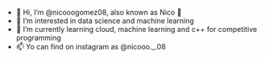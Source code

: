 - 👋 Hi, I’m @nicooogomez08, also known as Nico 🌼
- 👀 I’m interested in data science and machine learning
- 🌱 I’m currently learning cloud, machine learning and c++ for competitive programming
- 📫 Yo can find on instagram as @nicooo._.08

<!---
nicooogomez08/nicooogomez08 is a ✨ special ✨ repository because its `README.md` (this file) appears on your GitHub profile.
You can click the Preview link to take a look at your changes.
--->

